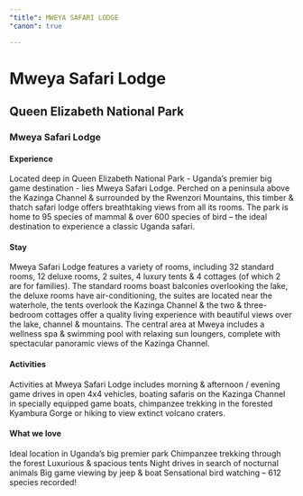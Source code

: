 ```yaml
---
"title": MWEYA SAFARI LODGE
"canon": true

---
```


# Mweya Safari Lodge
## Queen Elizabeth National Park
### Mweya Safari Lodge

#### Experience
Located deep in Queen Elizabeth National Park - Uganda’s premier big game destination - lies Mweya Safari Lodge.
Perched on a peninsula above the Kazinga Channel &amp; surrounded by the Rwenzori Mountains, this timber &amp; thatch safari lodge offers breathtaking views from all its rooms.
The park is home to 95 species of mammal &amp; over 600 species of bird – the ideal destination to experience a classic Uganda safari.

#### Stay
Mweya Safari Lodge features a variety of rooms, including 32 standard rooms, 12 deluxe rooms,  2 suites, 4 luxury tents &amp; 4 cottages (of which 2 are for families).
The standard rooms boast balconies overlooking the lake, the deluxe rooms have air-conditioning, the suites are located near the waterhole, the tents overlook the Kazinga Channel &amp; the two &amp; three-bedroom cottages offer a quality living experience with beautiful views over the lake, channel &amp; mountains.
The central area at Mweya includes a wellness spa &amp; swimming pool with relaxing sun loungers, complete with spectacular panoramic views of the Kazinga Channel.

#### Activities
Activities at Mweya Safari Lodge includes morning &amp; afternoon / evening game drives in open 4x4 vehicles, boating safaris on the Kazinga Channel in specially equipped game boats, chimpanzee trekking in the forested Kyambura Gorge or hiking to view extinct volcano craters.


#### What we love
Ideal location in Uganda’s big premier park
Chimpanzee trekking through the forest
Luxurious &amp; spacious tents
Night drives in search of nocturnal animals
Big game viewing by jeep &amp; boat
Sensational bird watching – 612 species recorded!